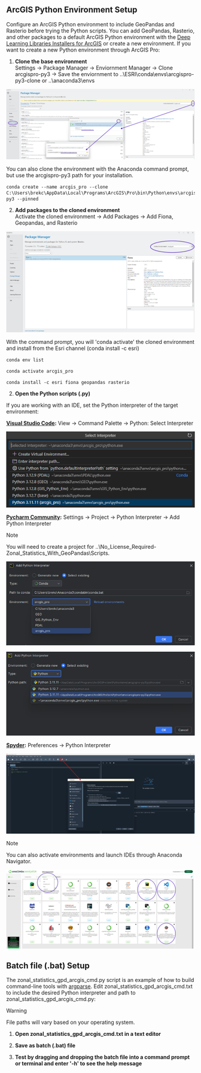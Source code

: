 ## ArcGIS Python Environment Setup

Configure an ArcGIS Python environment to include GeoPandas and Rasterio before trying the Python scripts. You can add GeoPandas, Rasterio, and other packages to a default ArcGIS Python environment with the [Deep Learning Libraries Installers for ArcGIS](https://github.com/Esri/deep-learning-frameworks) or create a new environment. If you want to create a new Python environment through ArcGIS Pro:

1. **Clone the base environment**\
Settings &rarr; Package Manager &rarr; Enviornment Manager &rarr; Clone arcgispro-py3 &rarr; Save the enviornment to ..\ESRI\conda\envs\arcgispro-py3-clone or ..\anaconda3\envs

![](/Scripts/ArcGIS_Env_Setup/Clone_Env.png)

You can also clone the environment with the Anaconda command prompt, but use the arcgispro-py3 path for your installation.   
```
conda create --name arcgis_pro --clone C:\Users\brekc\AppData\Local\Programs\ArcGIS\Pro\bin\Python\envs\arcgispro-py3 --pinned
```

2. **Add packages to the cloned environment**\
Activate the cloned environment &rarr; Add Packages &rarr; Add Fiona, Geopandas, and Rasterio


![](/Scripts/ArcGIS_Env_Setup/Add_Packages.png)


With the command prompt, you will 'conda activate' the cloned environment and install from the Esri channel (conda install -c esri) 
```
conda env list
```

```
conda activate arcgis_pro
```

```
conda install -c esri fiona geopandas rasterio
```

2. **Open the Python scripts (.py)**

If you are working with an IDE, set the Python interpreter of the target environment:

**[Visual Studio Code](https://code.visualstudio.com/docs/python/python-tutorial):** View &rarr; Command Palette &rarr; Python: Select Interpreter

![](/Scripts/ArcGIS_Env_Setup/VS_Code_Python_Interp.png)


**[Pycharm Community](https://www.jetbrains.com/help/pycharm/configuring-python-interpreter.html#):** Settings &rarr; Project &rarr; Python Interpreter &rarr; Add Python Interpreter
> [!NOTE]
> You will need to create a project for ..\No_License_Required-Zonal_Statistics_With_GeoPandas\Scripts.

![](/Scripts/ArcGIS_Env_Setup/PyCharm_Python_Interp.png)

![](/Scripts/ArcGIS_Env_Setup/PyCharm_Python_Interp_2.png)

**[Spyder](https://docs.spyder-ide.org/current/faq.html):** Preferences &rarr; Python Interpreter

![](/Scripts/ArcGIS_Env_Setup/Spyder_Python_Interp.png)

> [!NOTE]
> You can also activate environments and launch IDEs through Anaconda Navigator.

![](/Scripts/ArcGIS_Env_Setup/Conda_Nav_IDEs.png)

## Batch file (.bat) Setup

The zonal_statistics_gpd_arcgis_cmd.py script is an example of how to build command-line tools with [argparse](https://docs.python.org/3/library/argparse.html). Edit zonal_statistics_gpd_arcgis_cmd.txt to include the desired Python interpreter and path to zonal_statistics_gpd_arcgis_cmd.py:

> [!WARNING]
> File paths will vary based on your operating system.


1. **Open zonal_statistics_gpd_arcgis_cmd.txt in a text editor**

2. **Save as batch (.bat) file**
   
3. **Test by dragging and dropping the batch file into a command prompt or terminal and enter '-h' to see the help message** 





